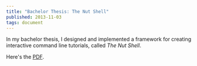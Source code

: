 ```yaml
---
title: "Bachelor Thesis: The Nut Shell"
published: 2013-11-03
tags: document
---
```


In my bachelor thesis, I designed and implemented a framework for creating interactive command line tutorials, called *The Nut Shell*.

Here's the [PDF](nut-shell.pdf).
